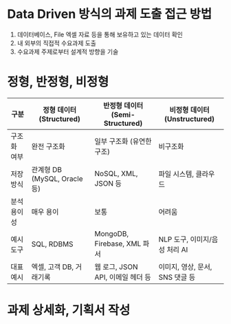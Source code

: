 <h1 id="data-driven-방식의-과제-도출-접근-방법">Data Driven 방식의 과제 도출 접근 방법</h1>
<ol>
<li>데이터베이스, File 엑셀 자료 등을 통해 보유하고 있는 데이터 확인</li>
<li>내 외부의 직접적 수요과제 도출</li>
<li>수요과제 주제로부터 설계적 방향을 기술</li>
</ol>
<h1 id="정형-반정형-비정형">정형, 반정형, 비정형</h1>
<table>
<thead>
<tr>
<th>구분</th>
<th>정형 데이터 (Structured)</th>
<th>반정형 데이터 (Semi-Structured)</th>
<th>비정형 데이터 (Unstructured)</th>
</tr>
</thead>
<tbody><tr>
<td>구조화 여부</td>
<td>완전 구조화</td>
<td>일부 구조화 (유연한 구조)</td>
<td>비구조화</td>
</tr>
<tr>
<td>저장 방식</td>
<td>관계형 DB (MySQL, Oracle 등)</td>
<td>NoSQL, XML, JSON 등</td>
<td>파일 시스템, 클라우드</td>
</tr>
<tr>
<td>분석 용이성</td>
<td>매우 용이</td>
<td>보통</td>
<td>어려움</td>
</tr>
<tr>
<td>예시 도구</td>
<td>SQL, RDBMS</td>
<td>MongoDB, Firebase, XML 파서</td>
<td>NLP 도구, 이미지/음성 처리 AI</td>
</tr>
<tr>
<td>대표 예시</td>
<td>엑셀, 고객 DB, 거래기록</td>
<td>웹 로그, JSON API, 이메일 헤더 등</td>
<td>이미지, 영상, 문서, SNS 댓글 등</td>
</tr>
</tbody></table>
<h1 id="과제-상세화-기획서-작성">과제 상세화, 기획서 작성</h1>
<p><img alt="" src="https://velog.velcdn.com/images/starcookie/post/891bf6cb-a16f-4e48-b559-5ee850314159/image.png" /></p>